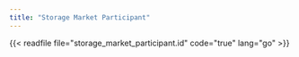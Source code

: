 ```yaml
---
title: "Storage Market Participant"
---
```


{{< readfile file="storage_market_participant.id" code="true" lang="go" >}}
